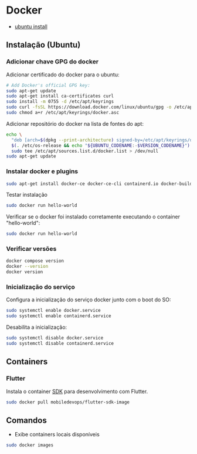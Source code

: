 # Docker

- [ubuntu install](https://docs.docker.com/engine/install/ubuntu/)

## Instalação (Ubuntu)

### Adicionar chave GPG do docker

Adicionar certificado do docker para o ubuntu:

```bash
# Add Docker's official GPG key:
sudo apt-get update
sudo apt-get install ca-certificates curl
sudo install -m 0755 -d /etc/apt/keyrings
sudo curl -fsSL https://download.docker.com/linux/ubuntu/gpg -o /etc/apt/keyrings/docker.asc
sudo chmod a+r /etc/apt/keyrings/docker.asc
```

Adicionar repositório do docker na lista de fontes do apt:

```bash
echo \
  "deb [arch=$(dpkg --print-architecture) signed-by=/etc/apt/keyrings/docker.asc] https://download.docker.com/linux/ubuntu \
  $(. /etc/os-release && echo "${UBUNTU_CODENAME:-$VERSION_CODENAME}") stable" | \
  sudo tee /etc/apt/sources.list.d/docker.list > /dev/null
sudo apt-get update
```

### Instalar docker e plugins

```bash
sudo apt-get install docker-ce docker-ce-cli containerd.io docker-buildx-plugin docker-compose-plugin
```

Testar instalação

```bash
sudo docker run hello-world
```

Verificar se o docker foi instalado corretamente executando o container "hello-world":

```bash
sudo docker run hello-world
```

### Verificar versões

```bash
docker compose version
docker --version
docker version
```


### Inicialização do serviço

Configura a inicialização do serviço docker junto com o boot do SO:

```bash
sudo systemctl enable docker.service
sudo systemctl enable containerd.service
```

Desabilita a inicialização:

```bash
sudo systemctl disable docker.service
sudo systemctl disable containerd.service
```

## Containers 

### Flutter

Instala o container [SDK](https://hub.docker.com/r/mobiledevops/flutter-sdk-image) para desenvolvimento com Flutter.

```bash
sudo docker pull mobiledevops/flutter-sdk-image
```

## Comandos

- Exibe containers locais disponíveis

```bash
sudo docker images
```
